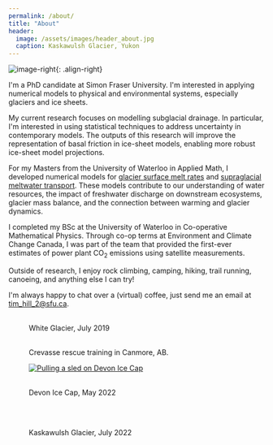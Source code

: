 ```yaml
---
permalink: /about/
title: "About"
header:
  image: /assets/images/header_about.jpg
  caption: Kaskawulsh Glacier, Yukon
---
```


![image-right](/assets/images/headshot_400px.jpg){: .align-right}

I'm a PhD candidate at Simon Fraser University. I'm interested in applying numerical models to physical and environmental systems, especially glaciers and ice sheets.

My current research focuses on modelling subglacial drainage. In particular, I'm interested in using statistical techniques to address uncertainty in contemporary models. The outputs of this research will improve the representation of basal friction in ice-sheet models, enabling more robust ice-sheet model projections.

For my Masters from the University of Waterloo in Applied Math, I developed numerical models for [glacier surface melt rates](/projects/seb/) and [supraglacial meltwater transport](/projects/sads/). These models contribute to our understanding of water resources, the impact of freshwater discharge on downstream ecosystems, glacier mass balance, and the connection between warming and glacier dynamics.

I completed my BSc at the University of Waterloo in Co-operative Mathematical Physics. Through co-op terms at Environment and Climate Change Canada, I was part of the team that provided the first-ever estimates of power plant CO<sub>2</sub> emissions using satellite measurements.

Outside of research, I enjoy rock climbing, camping, hiking, trail running, canoeing, and anything else I can try!

I'm always happy to chat over a (virtual) coffee, just send me an email at [tim_hill_2@sfu.ca](mailto:tim_hill_2@sfu.ca).


<figure class="third">
	<a href="/assets/images/gallery_01.jpg" rel="White Glacier"><img src="/assets/images/gallery_001.jpg" alt="" /></a>
        <a href="/assets/images/gallery_02.jpg" rel="White Glacier"><img src="/assets/images/gallery_002.jpg" alt="" /></a>
        <a href="/assets/images/gallery_03.jpg" rel="White Glacier"><img src="/assets/images/gallery_003.jpg" alt="" /></a>
	<figcaption>White Glacier, July 2019</figcaption>
</figure>

<figure class="half">
        <a href="/assets/images/gallery_004.jpg" rel="Three Sisters, Canmore"><img src="/assets/images/gallery_004.jpg" alt="" /></a>
        <a href="/assets/images/gallery_005.jpg" rel="Crevasse Rescue Training, Canmore"><img src="/assets/images/gallery_005.jpg" alt="" /></a>
	<figcaption>Crevasse rescue training in Canmore, AB.</figcaption>
</figure>

<figure>
  <a href="/assets/images/gallery_006.jpg" rel=""><img src="/assets/images/gallery_006.jpg" alt="Pulling a sled on Devon Ice Cap"/></a>
</figure>


<figure class="third">
        <a href="/assets/images/gallery_007.jpg" rel="Lake Louise"><img src="/assets/images/gallery_007.jpg" alt="" /></a>
        <a href="/assets/images/gallery_008.jpg" rel="Lake Huron"><img src="/assets/images/gallery_008.jpg" alt="" /></a>
        <a href="/assets/images/gallery_009.jpg" rel="Winter portrait"><img src="/assets/images/gallery_009.jpg" alt="" /></a>
	<figcaption>Devon Ice Cap, May 2022</figcaption>
</figure>

<figure class="half">
        <a href="/assets/images/gallery_010.jpg" rel="Kaskawulsh Glacier, Yukon"><img src="/assets/images/gallery_010.jpg" alt="" /></a>
        <a href="/assets/images/gallery_011.jpg" rel="Kaskawulsh Glacier, Yukon"><img src="/assets/images/gallery_011.jpg" alt="" /></a>
</figure>

<figure class="third">
        <a href="/assets/images/gallery_012.jpg" rel="Kaskawulsh Glacier, Yukon"><img src="/assets/images/gallery_012.jpg" alt="" /></a>
        <a href="/assets/images/gallery_013.jpg" rel="Kaskawulsh Glacier, Yukon"><img src="/assets/images/gallery_013.jpg" alt="" /></a>
        <a href="/assets/images/gallery_014.jpg" rel="Winter portrait"><img src="/assets/images/gallery_014.jpg" alt="" /></a>
        <figcaption>Kaskawulsh Glacier, July 2022</figcaption>
</figure>




